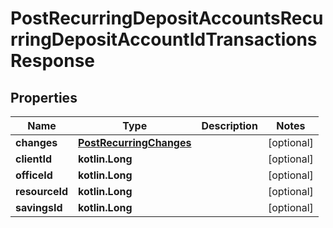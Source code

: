 
# PostRecurringDepositAccountsRecurringDepositAccountIdTransactionsResponse

## Properties
| Name | Type | Description | Notes |
| ------------ | ------------- | ------------- | ------------- |
| **changes** | [**PostRecurringChanges**](PostRecurringChanges.md) |  |  [optional] |
| **clientId** | **kotlin.Long** |  |  [optional] |
| **officeId** | **kotlin.Long** |  |  [optional] |
| **resourceId** | **kotlin.Long** |  |  [optional] |
| **savingsId** | **kotlin.Long** |  |  [optional] |



